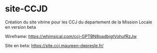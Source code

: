 # site-CCJD
Création du site vitrine pour les CCJ du departement de la Mission Locale en version beta


Wireframe: https://whimsical.com/ccj-GPTBN8oadbigtVohufRzJw


Site en beta: https://site.ccj.maureen-depresle.fr/
